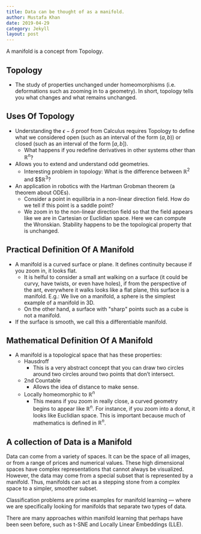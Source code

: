 ```yaml
---
title: Data can be thought of as a manifold.
author: Mustafa Khan
date: 2019-04-29
category: Jekyll
layout: post
---
```


A manifold is a concept from Topology.

## Topology

- The study of properties unchanged under homeomorphisms (i.e. deformations such as zooming in to a geometry). In short, topology tells you what changes and what remains unchanged.

## Uses Of Topology

- Understanding the $\epsilon-\delta$ proof from Calculus requires Topology to define what we considered open (such as an interval of the form $(a,b)$) or closed (such as an interval of the form $[a,b]$).
    - What happens if you redefine derivatives in other systems other than $\mathbb{R}^n$?
- Allows you to extend and understand odd geometries.
    - Interesting problem in topology: What is the difference between $\mathbb{R}^2$ and  $$$\mathbb{R}^3$?
- An application in robotics with the Hartman Grobman theorem (a theorem about ODEs).
    - Consider a point in equilibria in a non-linear direction field. How do we tell if this point is a saddle point?
    - We zoom in to the non-linear direction field so that the field appears like we are in Cartesian or Euclidian space. Here we can compute the Wronskian. Stability happens to be the topological property that is unchanged.

## Practical Definition Of A Manifold

- A manifold is a curved surface or plane. It defines continuity because if you zoom in, it looks flat.
    - It is helful to consider a small ant walking on a surface (it could be curvy, have twists, or even have holes), if from the perspective of the ant, everywhere it walks looks like a flat plane, this surface is a manifold. E.g.: We live on a manifold, a sphere is the simplest example of a manifold in 3D. 
    - On the other hand, a surface with "sharp" points such as a cube is not a manifold.
- If the surface is smooth, we call this a differentiable manifold.

## Mathematical Definition Of A Manifold

- A manifold is a topological space that has these properties:
    - Hausdroff
        - This is a very abstract concept that you can draw two circles around two circles around two points that don’t intersect.
    - 2nd Countable
        - Allows the idea of distance to make sense.
    - Locally homeomorphic to $\mathbb{R}^n$
        - This means if you zoom in really close, a curved geometry begins to appear like $\mathbb{R}^n$. For instance, if you zoom into a donut, it looks like Euclidian space. This is important because much of mathematics is defined in $\mathbb{R}^n$.


## A collection of Data is a Manifold

Data can come from a variety of spaces. It can be the space of all images, or from a range of prices and numerical values. These high dimensional spaces have complex representations that cannot always be visualized. However, the data may come from a special subset that is represented by a manifold.
Thus, manifolds can act as a stepping stone from a complex space to a simpler, smoother subset.

Classification problems are prime examples for manifold learning — where we are specifically looking for manifolds that separate two types of data.

There are many approaches within manifold learning that perhaps have been seen before, such as t-SNE and Locally Linear Embeddings (LLE).
